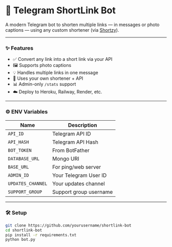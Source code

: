 # 🔗 Telegram ShortLink Bot

A modern Telegram bot to shorten multiple links — in messages or photo captions — using any custom shortener (via [Shortzy](https://github.com/TechifyBots/shortzy)).

---

### ✨ Features

- ✅ Convert any link into a short link via your API
- 🖼️ Supports photo captions
- 💡 Handles multiple links in one message
- 🧠 Uses your own shortener + API
- 📊 Admin-only `/stats` support
- ☁️ Deploy to Heroku, Railway, Render, etc.

---

### ⚙️ ENV Variables

| Name          | Description                  |
|---------------|------------------------------|
| `API_ID`      | Telegram API ID              |
| `API_HASH`    | Telegram API Hash            |
| `BOT_TOKEN`   | From BotFather               |
| `DATABASE_URL`| Mongo URI                    |
| `BASE_URL`    | For ping/web server          |
| `ADMIN_ID`    | Your Telegram User ID        |
| `UPDATES_CHANNEL` | Your updates channel     |
| `SUPPORT_GROUP`   | Support group username   |

---

### 🛠 Setup

```bash
git clone https://github.com/yourusername/shortlink-bot
cd shortlink-bot
pip install -r requirements.txt
python bot.py
